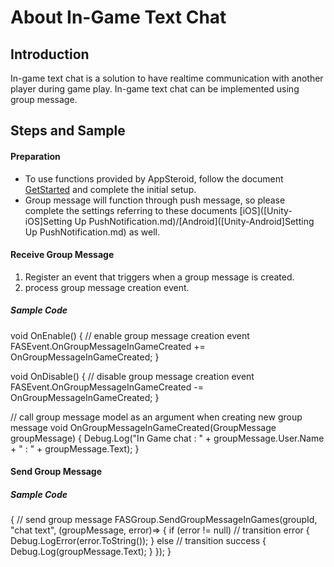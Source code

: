 # About In-Game Text Chat

## Introduction
In-game text chat is a solution to have realtime communication with another player during game play. In-game text chat can be implemented using group message.

## Steps and Sample

#### Preparation
* To use functions provided by AppSteroid, follow the document [GetStarted](GetStarted.md) and complete the initial setup.
* Group message will function through push message, so please complete the settings referring to these documents [iOS]([Unity-iOS]Setting Up PushNotification.md)/[Android]([Unity-Android]Setting Up PushNotification.md) as well.

#### Receive Group Message
1. Register an event that triggers when a group message is created.
2. process group message creation event.

##### Sample Code

  void OnEnable()
  {
    // enable group message creation event
    FASEvent.OnGroupMessageInGameCreated += OnGroupMessageInGameCreated;
  }

  void OnDisable()
  {
    // disable group message creation event
    FASEvent.OnGroupMessageInGameCreated -= OnGroupMessageInGameCreated;
  }

  // call group message model as an argument when creating new group message
  void OnGroupMessageInGameCreated(GroupMessage groupMessage)
  {
    Debug.Log("In Game chat : " + groupMessage.User.Name + " : " + groupMessage.Text);
  }


#### Send Group Message

##### Sample Code

  {
    // send group message
    FASGroup.SendGroupMessageInGames(groupId, "chat text", (groupMessage, error)=>
    {
      if (error != null) // transition error
      {
        Debug.LogError(error.ToString());
      }
      else // transition success
      {
        Debug.Log(groupMessage.Text);
      }
    });
  }
